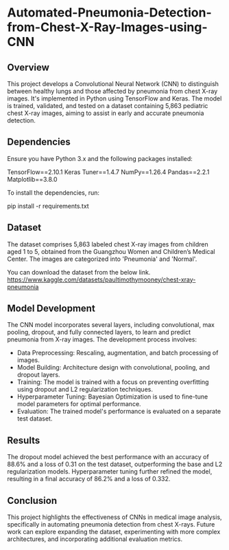 # Automated-Pneumonia-Detection-from-Chest-X-Ray-Images-using-CNN

## Overview

This project develops a Convolutional Neural Network (CNN) to distinguish between healthy lungs and those affected by pneumonia from chest X-ray images. It's implemented in Python using TensorFlow and Keras. The model is trained, validated, and tested on a dataset containing 5,863 pediatric chest X-ray images, aiming to assist in early and accurate pneumonia detection.

## Dependencies
Ensure you have Python 3.x and the following packages installed:

TensorFlow==2.10.1
Keras Tuner==1.4.7
NumPy==1.26.4
Pandas==2.2.1
Matplotlib==3.8.0

To install the dependencies, run:

pip install -r requirements.txt

## Dataset
The dataset comprises 5,863 labeled chest X-ray images from children aged 1 to 5, obtained from the Guangzhou Women and Children’s Medical Center. The images are categorized into 'Pneumonia' and 'Normal'.

You can download the dataset from the below link.
https://www.kaggle.com/datasets/paultimothymooney/chest-xray-pneumonia

## Model Development
The CNN model incorporates several layers, including convolutional, max pooling, dropout, and fully connected layers, to learn and predict pneumonia from X-ray images. The development process involves:

- Data Preprocessing: Rescaling, augmentation, and batch processing of images.
- Model Building: Architecture design with convolutional, pooling, and dropout layers.
- Training: The model is trained with a focus on preventing overfitting using dropout and L2 regularization techniques.
- Hyperparameter Tuning: Bayesian Optimization is used to fine-tune model parameters for optimal performance.
- Evaluation: The trained model's performance is evaluated on a separate test dataset.

## Results
The dropout model achieved the best performance with an accuracy of 88.6% and a loss of 0.31 on the test dataset, outperforming the base and L2 regularization models. Hyperparameter tuning further refined the model, resulting in a final accuracy of 86.2% and a loss of 0.332.

## Conclusion
This project highlights the effectiveness of CNNs in medical image analysis, specifically in automating pneumonia detection from chest X-rays. Future work can explore expanding the dataset, experimenting with more complex architectures, and incorporating additional evaluation metrics.
